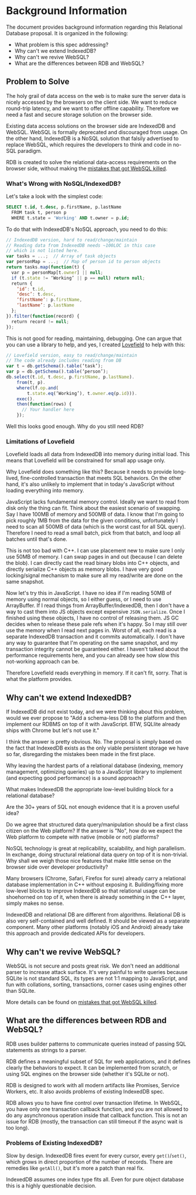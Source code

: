 # Background Information

The document provides background information regarding this Relational Database
proposal. It is organized in the following:

* What problem is this spec addressing?
* Why can't we extend IndexedDB?
* Why can't we revive WebSQL?
* What are the differences between RDB and WebSQL?

## Problem to Solve

The holy grail of data access on the web is to make sure the server data is
nicely accessed by the browsers on the client side. We want to reduce
round-trip latency, and we want to offer offline capability. Therefore we need
a fast and secure storage solution on the browser side.

Existing data access solutions on the browser side are IndexedDB and WebSQL.
WebSQL is formally deprecated and discouraged from usage. On the other hand,
IndexedDB is a NoSQL solution that falsily advertised to replace WebSQL, which
requires the developers to think and code in no-SQL paradigm.

RDB is created to solve the relational data-access requirements on the browser
side, without making the [mistakes that got WebSQL killed](https://hacks.mozilla.org/2010/06/beyond-html5-database-apis-and-the-road-to-indexeddb/).

### What's Wrong with NoSQL/IndexedDB?

Let's take a look with the simplest code:

```sql
SELECT t.id, t.desc, p.firstName, p.lastName
  FROM task t, person p
  WHERE t.state = 'Working' AND t.owner = p.id;
```

To do that with IndexedDB's NoSQL approach, you need to do this:

```javascript
// IndexedDB version, hard to read/change/maintain
// Reading data from IndexedDB needs ~100LOC in this case
// which is not listed here.
var tasks = ...;  // Array of task objects
var personMap = ...;  // Map of person id to person objects
return tasks.map(function(t) {
  var p = personMap[t.owner] || null;
  if (t.state != ‘Working’ || p == null) return null;
  return {
    ‘id’: t.id,
    ‘desc’: t.desc,
    ‘firstName’: p.firstName,
    ‘lastName’: p.lastName
  };
}).filter(function(record) {
  return record != null;
});
```

This is not good for reading, maintaining, debugging. One can argue that you can
use a library to help, and yes, I created
[Lovefield](https://github.com/google/lovefield) to help with this:

```javascript
// Lovefield version, easy to read/change/maintain
// The code already includes reading from DB
var t = db.getSchema().table(‘task’);
var p = db.getSchema().table(‘person’);
db.select(t.id, t.desc, p.firstName, p.lastName).
    from(t, p).
    where(lf.op.and(
        t.state.eq(‘Working’), t.owner.eq(p.id))).
    exec().
    then(function(rows) {
      // Your handler here
    });
```

Well this looks good enough. Why do you still need RDB?

### Limitations of Lovefield

Lovefield loads all data from IndexedDB into memory during initial load. This
means that Lovefield will be constrained for small app usage only.

Why Lovefield does something like this? Because it needs to provide long-lived,
fine-controlled transaction that meets SQL behaviors. On the other hand, it's
also unlikely to implement that in today's JavaScript without loading everything
into memory.

JavaScript lacks fundamental memory control. Ideally we want to read from disk
only the thing can fit. Think about the easiest scenario of swapping. Say I have
100MB of memory and 500MB of data. I know that I'm going to pick roughly 1MB
from the data for the given conditions, unfortunately I need to scan all 500MB
of data (which is the worst cast for all SQL query). Therefore I need to read a
small batch, pick from that batch, and loop all batches until that's done.

This is not too bad with C++. I can use placement new to make sure I only use
50MB of memory. I can swap pages in and out (because I can delete the blob).
I can directly cast the read binary blobs into C++ objects, and directly
serialize C++ objects as memory blobs. I have very good locking/signal mechanism
to make sure all my read/write are done on the same snapshot.

Now let's try this in JavaScript. I have no idea if I'm reading 50MB of memory
using normal objects, so I either guess, or I need to use ArrayBuffer. If I read
things from ArrayBuffer/IndexedDB, then I don't have a way to cast them into JS
objects except expensive `JSON.serialize`. Once I finished using these objects,
I have no control of releasing them. JS GC decides when to release these pale
refs when it's happy. So I may still over use the memory when I read next pages
in. Worst of all, each read is a separate IndexedDB transaction and it commits
automatically. I don't have any way to guarantee that I'm operating on the same
snapshot, and my transaction integrity cannot be guaranteed either. I haven't
talked about the performance requirements here, and you can already see how slow
this not-working approach can be.

Therefore Lovefield reads everything in memory. If it can't fit, sorry. That is
what the platform provides.


## Why can't we extend IndexedDB?

If IndexedDB did not exist today, and we were thinking about this problem, would
we ever propose to "Add a schema-less DB to the platform and then implement our
RDBMS on top of it with JavaScript. BTW, SQLlite already ships with Chrome but
let's not use it."

I think the answer is pretty obvious. No. The proposal is simply based on the
fact that IndexedDB exists as the only viable persistent storage we have so far,
disregarding the mistakes been made in the first place.

Why leaving the hardest parts of a relational database (indexing, memory
management, optimizing queries) up to a JavaScript library to implement (and
expecting good performance) is a sound approach?

What makes IndexedDB the appropriate low-level building block for a relational
database?

Are the 30+ years of SQL not enough evidence that it is a proven useful idea?

Do we agree that structured data query/manipulation should be a first class
citizen on the Web platform? If the answer is "No", how do we expect the Web
platform to compete with native (mobile or not) platforms?

NoSQL technology is great at replicability, scalability, and high parallelism.
In exchange, doing structural relational data query on top of it is non-trivial.
Why shall we weigh those nice features that make little sense on the browser
side over developer productivity?

Many browsers (Chrome, Safari, Firefox for sure) already carry a relational
database implementation in C++ without exposing it. Building/fixing more
low-level blocks to improve IndexedDB so that relational usage can be shoehorned
on top of it, when there is already something in the C++ layer, simply makes no
sense.

IndexedDB and relational DB are different from algorithms. Relational DB is also
very self-contained and well defined. It should be viewed as a separate
component. Many other platforms (notably iOS and Android) already take this
approach and provide dedicated APIs for developers.


## Why can't we revive WebSQL?

WebSQL is not secure and posts great risk. We don't need an additional parser to
increase attack surface. It's very painful to write queries because SQLite is
not standard SQL, its types are not 1:1 mapping to JavaScript, and fun with
collations, sorting, transactions, corner cases using engines other than SQLite.

More details can be found on [mistakes that got WebSQL killed](https://hacks.mozilla.org/2010/06/beyond-html5-database-apis-and-the-road-to-indexeddb/).


## What are the differences between RDB and WebSQL?

RDB uses builder patterns to communicate queries instead of passing SQL
statements as strings to a parser.

RDB defines a meaningful subset of SQL for web applications, and it defines
clearly the behaviors to expect. It can be implemented from scratch, or using
SQL engines on the browser side (whether it's SQLite or not).

RDB is designed to work with all modern artifacts like Promises, Service
Workers, etc. It also avoids problems of existing IndexedDB spec.

RDB allows you to have fine control over transaction lifetime. In WebSQL, you
have only one transaction callback function, and you are not allowed to do any
asynchronous operation inside that callback function. This is not an issue for
RDB (mostly, the transaction can still timeout if the async wait is too long).

### Problems of Existing IndexedDB?

Slow by design. IndexedDB fires event for every cursor, every `get()`/`set()`,
which grows in direct proportion of the number of records. There are remedies
like `getAll()`, but it's more a patch than real fix.

IndexedDB assumes one index type fits all. Even for pure object database this is
a highly questionable decision.


